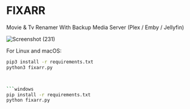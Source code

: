 # FIXARR
Movie &amp; Tv Renamer With Backup Media Server (Plex / Emby / Jellyfin)

![Screenshot (231)](https://user-images.githubusercontent.com/127573781/230511871-3b343e7d-42a3-4a4e-9f0d-c52e9cb0470f.png)







For Linux and macOS:

```bash
pip3 install -r requirements.txt
python3 fixarr.py



```windows
pip install -r requirements.txt
python fixarr.py
